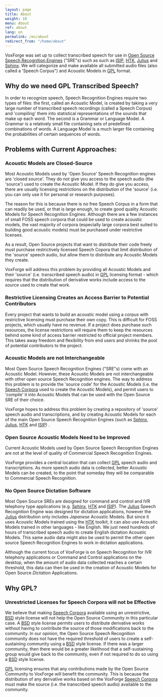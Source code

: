 ```yaml
---
layout: page
title: About
weight: 10
menu: About
ref: about
lang: en
permalink: /en/about
redirect_from: "/home/about"
---
```


VoxForge was set up to collect transcribed speech for use in [Open Source](http://en.wikipedia.org/wiki/Open_source) [Speech Recognition Engines](http://en.wikipedia.org/wiki/Speech_Recognition) ("SRE"s) such as such as [](http://www.ece.msstate.edu/research/isip/projects/speech/index.html)[ISIP](http://www.ece.msstate.edu/research/isip/projects/speech/index.html), [HTK](http://htk.eng.cam.ac.uk/), [Julius](http://julius.sourceforge.jp/en_index.php?q=en/index.html) and [Sphinx](http://cmusphinx.sourceforge.net/html/cmusphinx.php).  We will categorize and make available all submitted audio files (also called a 'Speech Corpus") and Acoustic Models in [GPL](/home/docs/faq/faq/what-is-gpl) format. 


## Why do we need GPL Transcribed Speech?


In order to recognize speech, Speech Recognition Engines require two types of files: the first, called an Acoustic Model, is created by taking a very large number of transcribed speech recordings (called a Speech Corpus) and 'compiling' them into statistical representations of the sounds that make up each word. The second is a Grammar or Language Model.  A Grammar is a relatively small file containing sets of predefined combinations of words. A Language Model is a much larger file containing the probabilities of certain sequences of words.

## Problems with Current Approaches:

### Acoustic Models are Closed-Source 

Most Acoustic Models used by 'Open Source' Speech Recognition engines are 'closed source'.  They do not give you access to the speech audio (the 'source') used to create the Acoustic Model.  If they do give you access, there are usually licensing restrictions on the distribution of the 'source' (i.e. you can only use it for personal or research purposes). 

The reason for this is because there is no free Speech Corpus in a form that can readily be used, or that is large enough, to create good quality Acoustic Models for Speech Recognition Engines.   Although there are a few instances of small FOSS speech corpora that could be used to create acoustic models, the vast majority of corpora (especially large corpora best suited to building good acoustic models) must be purchased under restrictive licenses.

As a result, Open Source projects that want to distribute their code freely must purchase restrictively licensed Speech Copora that limit distribution of the 'source' speech audio, but allow them to distribute any Acoustic Models they create.

VoxForge will address this problem by providing all Acoustic Models and their 'source' (i.e. transcribed speech audio) in [GPL](/home/docs/faq/faq/what-is-gpl) licensing format - which requires that the distribution of derivative works include access to the source used to create that work.

### Restrictive Licensing Creates an Access Barrier to Potential Contributors

Every project that wants to build an acoustic model using a corpus with restrictive licensing must purchase their own copy.  This is difficult for FOSS projects, which usually have no revenue.  If a project does purchase such resources, the license restrictions will require them to keep the resources behind some kind of access barrier restricted to official project members.   This takes away freedom and flexibility from end users and shrinks the pool of potential contributors to the project. 

### Acoustic Models are not Interchangeable 

Most Open Source Speech Recognition Engines ("SRE"s) come with an Acoustic Model.  However, these Acoustic Models are not interchangeable with other open source Speech Recognition engines.  The way to address this problem is to provide the 'source code' for the Acoustic Models (i.e. the [Speech Corpora](/home/docs/faq/faq/what-is-a-speech-corpus-or-speech-corpora) used to create the Acoustic Models), and permit users to 'compile' it into Acoustic Models that can be used with the Open Source SRE of their choice.  

VoxForge hopes to address this problem by creating a repository of 'source' speech audio and transcriptions, and by creating Acoustic Models for each of the main Open Source Speech Recognition Engines (such as [Sphinx](http://cmusphinx.sourceforge.net/html/cmusphinx.php), [Julius](http://julius.sourceforge.jp/en_index.php?q=en/index.html), [HTK](http://htk.eng.cam.ac.uk/) and [ISIP](http://www.cavs.msstate.edu/hse/ies/projects/speech/)) .

### Open Source Acoustic Models Need to be Improved 

Current Acoustic Models used by Open Source Speech Recognition Engines are not at the level of quality of Commercial Speech Recognition Engines. 

VoxForge provides a central location that can collect [GPL](/home/docs/faq/faq/what-is-gpl) speech audio and transcriptions.  As more speech audio data is collected, better Acoustic Models can be created, to the point that someday they will be comparable to Commercial Speech Recognition.

### No Open Source Dictation Software

Most Open Source SREs are designed for command and control and IVR telephony type applications (e.g. [Sphinx](http://cmusphinx.sourceforge.net/html/cmusphinx.php), [HTK](http://htk.eng.cam.ac.uk/) and [ISIP](http://www.cavs.msstate.edu/hse/ies/projects/speech/)).  The [Julius](http://julius.sourceforge.jp/en_index.php?q=en/index.html) Speech Recognition Engine was designed for dictation applications, however the [Julius](http://julius.sourceforge.jp/en_index.php?q=en/index.html) distribution only includes _Japanese_ Acoustic Models.  But since it uses Acoustic Models trained using the [HTK](http://htk.eng.cam.ac.uk/) toolkit, it can also use Acoustic Models trained in other languages - like English.  We just need hundreds of hours of transcribed speech audio to create English dictation Acoustic Models.  This same audio data might also be used to permit the other open source Speech Recognition Engines to work in dictation applications.

Although the current focus of VoxForge is on Speech Recognition for IVR telephony applications or Command and Control applications on the desktop, when the amount of audio data collected reaches a certain threshold, this data can then be used in the creation of Acoustic Models for Open Source _Dictation_ Applications.

## Why GPL?

### Unrestricted Licenses for Speech Corpora will not be Effective

We believe that making [Speech Corpora](/home/docs/faq/faq/what-is-a-speech-corpus-or-speech-corpora) available using an unrestrictive, [BSD](http://www.opensource.org/licenses/bsd-license.php) style license will not help the Open Source Community in this particular case.  A [BSD](http://www.opensource.org/licenses/bsd-license.php) style license permits users to distribute derivative works without having to contribute the source of those modifications back to the community.  In our opinion, the Open Source Speech Recognition community does not have the required threshold of users to create a self-sustaining community using a [BSD](http://www.opensource.org/licenses/bsd-license.php) style license.  If there was a larger community, then there would be a greater likelihood that a self-sustaining group would give back to the community, even if not required to do so using a [BSD](http://www.opensource.org/licenses/bsd-license.php) style license.

[GPL](/home/docs/faq/faq/what-is-gpl) licensing ensures that any contributions made by the Open Source Community to VoxForge will benefit the community.  This is because the distribution of any derivative works based on the VoxForge [Speech Corpora](/home/docs/faq/faq/what-is-a-speech-corpus-or-speech-corpora) must make the source (i.e. the transcribed speech audio) available to the community.

